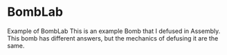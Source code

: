 # BombLab
Example of BombLab
This is an example Bomb that I defused in Assembly.
This bomb has different answers, but the mechanics of defusing it are the same.

